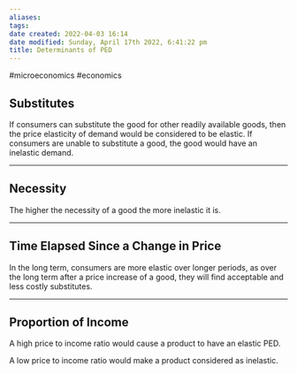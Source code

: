 ```yaml
---
aliases: 
tags: 
date created: 2022-04-03 16:14
date modified: Sunday, April 17th 2022, 6:41:22 pm
title: Determinants of PED
---
```


#microeconomics #economics

## Substitutes

If consumers can substitute the good for other readily available goods, then the price elasticity of demand would be considered to be elastic. If consumers are unable to substitute a good, the good would have an inelastic demand.

---

## Necessity

The higher the necessity of a good the more inelastic it is.

---

## Time Elapsed Since a Change in Price

In the long term, consumers are more elastic over longer periods, as over the long term after a price increase of a good, they will find acceptable and less costly substitutes.

---

## Proportion of Income

A high price to income ratio would cause a product to have an elastic PED.

A low price to income ratio would make a product considered as inelastic.
